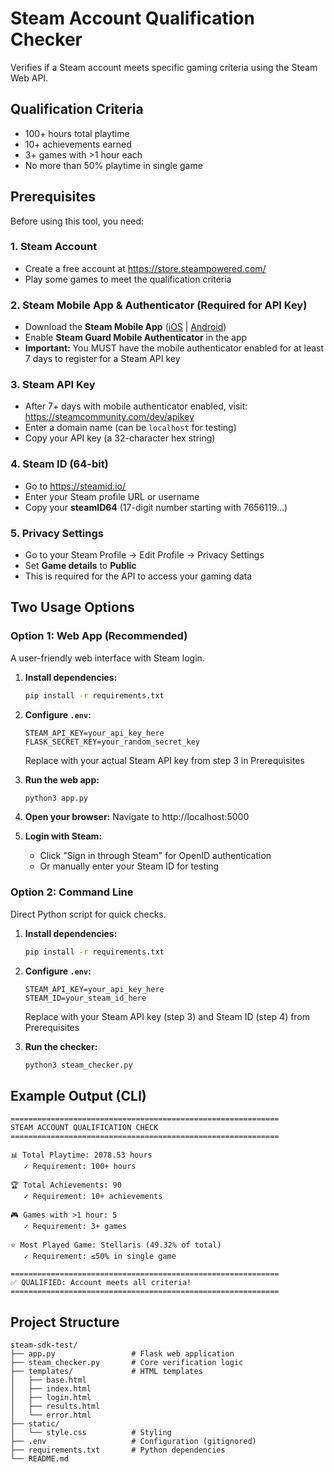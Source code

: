 # Steam Account Qualification Checker

Verifies if a Steam account meets specific gaming criteria using the Steam Web API.

## Qualification Criteria

- 100+ hours total playtime
- 10+ achievements earned
- 3+ games with >1 hour each
- No more than 50% playtime in single game

## Prerequisites

Before using this tool, you need:

### 1. Steam Account
- Create a free account at https://store.steampowered.com/
- Play some games to meet the qualification criteria

### 2. Steam Mobile App & Authenticator (Required for API Key)
- Download the **Steam Mobile App** ([iOS](https://apps.apple.com/us/app/steam-mobile/id495369748) | [Android](https://play.google.com/store/apps/details?id=com.valvesoftware.android.steam.community))
- Enable **Steam Guard Mobile Authenticator** in the app
- **Important:** You MUST have the mobile authenticator enabled for at least 7 days to register for a Steam API key

### 3. Steam API Key
- After 7+ days with mobile authenticator enabled, visit: https://steamcommunity.com/dev/apikey
- Enter a domain name (can be `localhost` for testing)
- Copy your API key (a 32-character hex string)

### 4. Steam ID (64-bit)
- Go to https://steamid.io/
- Enter your Steam profile URL or username
- Copy your **steamID64** (17-digit number starting with 7656119...)

### 5. Privacy Settings
- Go to your Steam Profile → Edit Profile → Privacy Settings
- Set **Game details** to **Public**
- This is required for the API to access your gaming data

## Two Usage Options

### Option 1: Web App (Recommended)

A user-friendly web interface with Steam login.

1. **Install dependencies:**
   ```bash
   pip install -r requirements.txt
   ```

2. **Configure `.env`:**
   ```
   STEAM_API_KEY=your_api_key_here
   FLASK_SECRET_KEY=your_random_secret_key
   ```
   Replace with your actual Steam API key from step 3 in Prerequisites

3. **Run the web app:**
   ```bash
   python3 app.py
   ```

4. **Open your browser:**
   Navigate to http://localhost:5000

5. **Login with Steam:**
   - Click "Sign in through Steam" for OpenID authentication
   - Or manually enter your Steam ID for testing

### Option 2: Command Line

Direct Python script for quick checks.

1. **Install dependencies:**
   ```bash
   pip install -r requirements.txt
   ```

2. **Configure `.env`:**
   ```
   STEAM_API_KEY=your_api_key_here
   STEAM_ID=your_steam_id_here
   ```
   Replace with your Steam API key (step 3) and Steam ID (step 4) from Prerequisites

3. **Run the checker:**
   ```bash
   python3 steam_checker.py
   ```

## Example Output (CLI)

```
============================================================
STEAM ACCOUNT QUALIFICATION CHECK
============================================================

📊 Total Playtime: 2078.53 hours
   ✓ Requirement: 100+ hours

🏆 Total Achievements: 90
   ✓ Requirement: 10+ achievements

🎮 Games with >1 hour: 5
   ✓ Requirement: 3+ games

⭐ Most Played Game: Stellaris (49.32% of total)
   ✓ Requirement: ≤50% in single game

============================================================
✅ QUALIFIED: Account meets all criteria!
============================================================
```

## Project Structure

```
steam-sdk-test/
├── app.py                 # Flask web application
├── steam_checker.py       # Core verification logic
├── templates/             # HTML templates
│   ├── base.html
│   ├── index.html
│   ├── login.html
│   ├── results.html
│   └── error.html
├── static/
│   └── style.css          # Styling
├── .env                   # Configuration (gitignored)
├── requirements.txt       # Python dependencies
└── README.md
```

